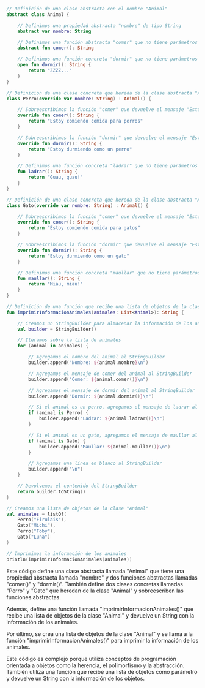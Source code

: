 ```kotlin
// Definición de una clase abstracta con el nombre "Animal"
abstract class Animal {

    // Definimos una propiedad abstracta "nombre" de tipo String
    abstract var nombre: String

    // Definimos una función abstracta "comer" que no tiene parámetros y devuelve un String
    abstract fun comer(): String

    // Definimos una función concreta "dormir" que no tiene parámetros y devuelve un String
    open fun dormir(): String {
        return "ZZZZ..."
    }
}

// Definición de una clase concreta que hereda de la clase abstracta "Animal" con el nombre "Perro"
class Perro(override var nombre: String) : Animal() {

    // Sobreescribimos la función "comer" que devuelve el mensaje "Estoy comiendo comida para perros"
    override fun comer(): String {
        return "Estoy comiendo comida para perros"
    }

    // Sobreescribimos la función "dormir" que devuelve el mensaje "Estoy durmiendo como un perro"
    override fun dormir(): String {
        return "Estoy durmiendo como un perro"
    }

    // Definimos una función concreta "ladrar" que no tiene parámetros y devuelve un String
    fun ladrar(): String {
        return "Guau, guau!"
    }
}

// Definición de una clase concreta que hereda de la clase abstracta "Animal" con el nombre "Gato"
class Gato(override var nombre: String) : Animal() {

    // Sobreescribimos la función "comer" que devuelve el mensaje "Estoy comiendo comida para gatos"
    override fun comer(): String {
        return "Estoy comiendo comida para gatos"
    }

    // Sobreescribimos la función "dormir" que devuelve el mensaje "Estoy durmiendo como un gato"
    override fun dormir(): String {
        return "Estoy durmiendo como un gato"
    }

    // Definimos una función concreta "maullar" que no tiene parámetros y devuelve un String
    fun maullar(): String {
        return "Miau, miau!"
    }
}

// Definición de una función que recibe una lista de objetos de la clase "Animal" y devuelve un String
fun imprimirInformacionAnimales(animales: List<Animal>): String {

    // Creamos un StringBuilder para almacenar la información de los animales
    val builder = StringBuilder()

    // Iteramos sobre la lista de animales
    for (animal in animales) {

        // Agregamos el nombre del animal al StringBuilder
        builder.append("Nombre: ${animal.nombre}\n")

        // Agregamos el mensaje de comer del animal al StringBuilder
        builder.append("Comer: ${animal.comer()}\n")

        // Agregamos el mensaje de dormir del animal al StringBuilder
        builder.append("Dormir: ${animal.dormir()}\n")

        // Si el animal es un perro, agregamos el mensaje de ladrar al StringBuilder
        if (animal is Perro) {
            builder.append("Ladrar: ${animal.ladrar()}\n")
        }

        // Si el animal es un gato, agregamos el mensaje de maullar al StringBuilder
        if (animal is Gato) {
            builder.append("Maullar: ${animal.maullar()}\n")
        }

        // Agregamos una línea en blanco al StringBuilder
        builder.append("\n")
    }

    // Devolvemos el contenido del StringBuilder
    return builder.toString()
}

// Creamos una lista de objetos de la clase "Animal"
val animales = listOf(
    Perro("Firulais"),
    Gato("Michi"),
    Perro("Toby"),
    Gato("Luna")
)

// Imprimimos la información de los animales
println(imprimirInformacionAnimales(animales))
```

Este código define una clase abstracta llamada "Animal" que tiene una propiedad abstracta llamada "nombre" y dos funciones abstractas llamadas "comer()" y "dormir()". También define dos clases concretas llamadas "Perro" y "Gato" que heredan de la clase "Animal" y sobreescriben las funciones abstractas.

Además, define una función llamada "imprimirInformacionAnimales()" que recibe una lista de objetos de la clase "Animal" y devuelve un String con la información de los animales.

Por último, se crea una lista de objetos de la clase "Animal" y se llama a la función "imprimirInformacionAnimales()" para imprimir la información de los animales.

Este código es complejo porque utiliza conceptos de programación orientada a objetos como la herencia, el polimorfismo y la abstracción. También utiliza una función que recibe una lista de objetos como parámetro y devuelve un String con la información de los objetos.